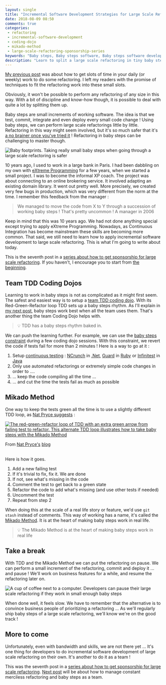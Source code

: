 ```yaml
---
layout: single
title: "Incremental Software Development Strategies for Large Scale Refactoring #2 : Baby Steps"
date: 2018-08-09 08:50
comments: true
categories: 
 - refactoring
 - incremental-software-development
 - coding-dojo
 - mikado-method
 - large-scale-refactoring-sponsorship-series
keywords: "Baby steps, Baby steps software, Baby steps software development, Large Scale Refactoring, refactoring large software projects, refactoring large software systems, refactoring large code base, refactoring in large software projects, incremental software development, incremental software development approach, iterative incremental software development, incremental development of software, incremental and iterative development strategies, incremental software development strategies"
description: "Learn to split a large scale refactoring in tiny baby steps to be able to deliver it alongside features. Slack time, the Boy Scout Rule and embedding refactoring in features creates many small time slots. Cutting large scale refactorings in baby steps is mandatory to take advantage of these slots."
---
```

[My previous post](/incremental-software-development-strategies-for-large-scale-refactoring-number-1-constant-merciless-refactoring/) was about how to get slots of time in your daily (or weekly) work to do some refactoring. I left my readers with the promise of techniques to fit the refactoring work into these small slots.

Obviously, it won't be possible to perform any refactoring of any size in this way. With a bit of discipline and know-how though, it is possible to deal with quite a lot by splitting them up.

Baby steps are small increments of working software. The idea is that we test, commit, integrate and even deploy every small code change ! Using baby steps, we can perform large scale refactorings little by little. Refactoring in this way might seem involved, but it's so much safer that it's [a no brainer once you've tried it](/7-reasons-why-learning-refactoring-techniques-will-improve-your-life-as-a-software-engineer/) ! Refactoring in baby steps can be challenging to master though.

![Baby footprints. Taking really small baby steps when going through a large scale refactoring is safer]({{site.url}}{{site.baseurl}}/imgs/2018-08-07-incremental-software-development-strategies-for-large-scale-refactoring-number-2-baby-steps/baby-steps.jpg)

10 years ago, I used to work in a large bank in Paris. I had been dabbling on my own with [eXtreme Programming](https://en.wikipedia.org/wiki/Extreme_programming) for a few years, when we started a small project. I was to become the informal XP coach. The project was about connecting to an online brokering service. It involved adapting an existing domain library. It went out pretty well. More precisely, we created very few bugs in production, which was very different from the norm at the time. I remember this feedback from the manager :

> We managed to move the code from X to Y through a succession of working baby steps ! That's pretty uncommon ! A manager in 2006

Keep in mind that this was 10 years ago. We had not done anything special except trying to apply eXtreme Programming. Nowadays, as Continuous Integration has become mainstream these skills are becoming more common. That said, we still need to learn how to apply incremental software development to large scale refactoring. This is what I'm going to write about today.

This is the seventh post in a [series about how to get sponsorship for large scale refactoring]({{site.baseurl}}/categories/#large-scale-refactoring-sponsorship-series). If you haven't, I encourage you to start from [the beginning](/how-to-convince-your-business-to-sponsor-a-large-scale-refactoring/).

## Team TDD Coding Dojos

Learning to work in baby steps is not as complicated as it might first seem. The safest and easiest way is to setup a [team TDD coding dojo]({{site.baseurl}}/categories/#team-randori-series). With its Red-Green-Refactor loop TDD sets up a baby steps rhythm. As I'll explain in [my next post](/incremental-software-development-strategies-for-large-scale-refactoring-number-3-manage-it/), baby steps work best when all the team uses them. That's another thing the team Coding Dojo helps with.

> 💡 TDD has a baby steps rhythm baked in.

We can push the learning further. For example, we can use the [baby steps constraint](http://kata-log.rocks/baby-steps) during a few coding dojo sessions. With this constraint, we revert the code if tests fail for more than 2 minutes ! Here is a way to go at it :

1.  Setup [continuous testing](https://www.amazon.com/Continuous-Testing-Ruby-Rails-JavaScript/dp/1934356700/ref=sr_1_4?ie=UTF8&qid=1533638529&sr=8-4&keywords=continuous+testing) : [NCrunch](https://www.ncrunch.net/) in [.Net](https://www.microsoft.com/net), [Guard](https://github.com/guard/guard) in [Ruby](https://www.ruby-lang.org/fr/) or [Infinitest](http://infinitest.github.io/) in [Java](https://en.wikipedia.org/wiki/Java_(programming_language))
2.  Only use automated refactorings or extremely simple code changes in order to ....
3.  ... keep the code compiling all the time ...
4.  ... and cut the time the tests fail as much as possible

## Mikado Method

One way to keep the tests green all the time is to use a slightly different TDD loop, as [Nat Pryce suggests](http://natpryce.com/articles/000780.html) :

[![The red-green-refactor loop of TDD with an extra green arrow from failing test to refactor. This alternate TDD loop illustrates how to take baby steps with the Mikado Method]({{site.url}}{{site.baseurl}}/imgs/2018-08-07-incremental-software-development-strategies-for-large-scale-refactoring-number-2-baby-steps/listening-to-the-tests.png)](http://natpryce.com/articles/000780.html)
<div class="image-credits">From <a href="http://natpryce.com">Nat Pryce's</a> <a href="http://natpryce.com/articles/000780.html">blog</a></div><br>

Here is how it goes. 

1.  Add a new failing test 
2.  If it's trivial to fix, fix it. We are done
3.  If not, see what's missing in the code
4.  Comment the test to get back to a green state
5.  Refactor the code to add what's missing (and use other tests if needed)
6.  Uncomment the test
7.  Repeat from step 2

When doing this at the scale of a real life story or feature, we'd use `git stash` instead of comments. This way of working has a name, it's called the [Mikado Method](https://mikadomethod.wordpress.com/). It is at the heart of making baby steps work in real life.

> 💡 The Mikado Method is at the heart of making baby steps work in real life

## Take a break

With TDD and the Mikado Method we can put the refactoring on pause. We can perform a small increment of the refactoring, commit and deploy it ... and pause ! We'll work on business features for a while, and resume the refactoring later on.

![A cup of coffee next to a computer. Developers can pause their large scale refactoring if they work in small enough baby steps]({{site.url}}{{site.baseurl}}/imgs/2018-08-07-incremental-software-development-strategies-for-large-scale-refactoring-number-2-baby-steps/coffee-break.jpg)

When done well, it feels slow. We have to remember that the alternative is to convince business people of prioritizing a refactoring ... As we'll regularly ship baby steps of a large scale refactoring, we'll know we're on the good track !

## More to come

Unfortunately, even with bandwidth and skills, we are not there yet ... It's one thing for developers to do incremental software development of large scale refactoring on their own. It's another to do it as a team !

This was the seventh post in a [series about how to get sponsorship for large scale refactoring]({{site.baseurl}}/categories/#large-scale-refactoring-sponsorship-series). [Next post](/incremental-software-development-strategies-for-large-scale-refactoring-number-3-manage-it/) will be about how to manage constant merciless refactoring and baby steps as a team.
